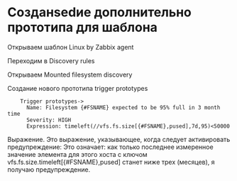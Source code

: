 # Созданsedие дополнительно прототипа для шаблона

Открываем шаблон Linux by Zabbix agent

Переходим в Discovery rules

Открываем Mounted filesystem discovery


Создание нового прототипа trigger prototypes

```
    Trigger prototypes->
      Name: Filesystem {#FSNAME} expected to be 95% full in 3 month time
      Severity: HIGH
      Expression: timeleft(//vfs.fs.size[{#FSNAME},pused],7d,95)<50000
```
Выражение. 
Это выражение, указывающее, когда следует активировать предупреждение: 
Это означает: как только последнее измеренное значение элемента для этого хоста с 
ключом vfs.fs.size.timeleft[{#FSNAME},pused] станет ниже трех (месяцев), я получаю предупреждение.
